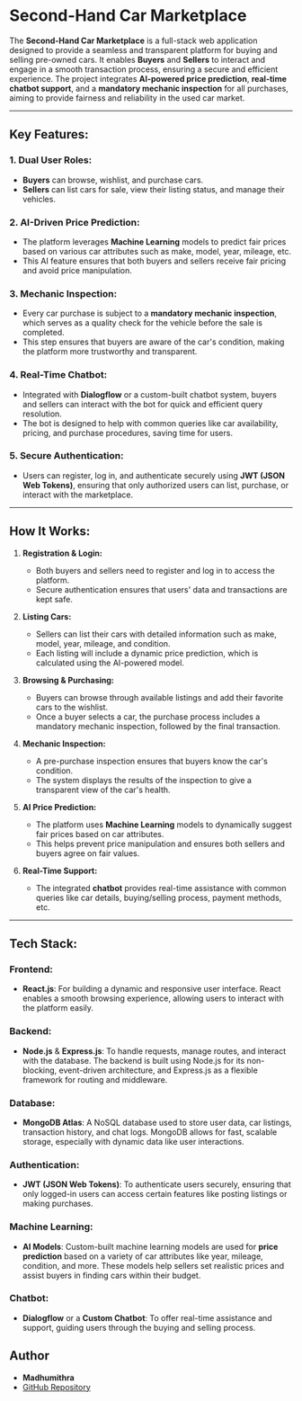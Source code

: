 # Second-Hand Car Marketplace

The **Second-Hand Car Marketplace** is a full-stack web application designed to provide a seamless and transparent platform for buying and selling pre-owned cars. It enables **Buyers** and **Sellers** to interact and engage in a smooth transaction process, ensuring a secure and efficient experience. The project integrates **AI-powered price prediction**, **real-time chatbot support**, and a **mandatory mechanic inspection** for all purchases, aiming to provide fairness and reliability in the used car market.

---

## **Key Features**:

### **1. Dual User Roles:**
- **Buyers** can browse, wishlist, and purchase cars.
- **Sellers** can list cars for sale, view their listing status, and manage their vehicles.
  
### **2. AI-Driven Price Prediction:**
- The platform leverages **Machine Learning** models to predict fair prices based on various car attributes such as make, model, year, mileage, etc.  
- This AI feature ensures that both buyers and sellers receive fair pricing and avoid price manipulation.

### **3. Mechanic Inspection:**
- Every car purchase is subject to a **mandatory mechanic inspection**, which serves as a quality check for the vehicle before the sale is completed.
- This step ensures that buyers are aware of the car's condition, making the platform more trustworthy and transparent.

### **4. Real-Time Chatbot:**
- Integrated with **Dialogflow** or a custom-built chatbot system, buyers and sellers can interact with the bot for quick and efficient query resolution.
- The bot is designed to help with common queries like car availability, pricing, and purchase procedures, saving time for users.

### **5. Secure Authentication:**
- Users can register, log in, and authenticate securely using **JWT (JSON Web Tokens)**, ensuring that only authorized users can list, purchase, or interact with the marketplace.

---

## **How It Works**:

1. **Registration & Login:**
   - Both buyers and sellers need to register and log in to access the platform.
   - Secure authentication ensures that users' data and transactions are kept safe.

2. **Listing Cars:**
   - Sellers can list their cars with detailed information such as make, model, year, mileage, and condition.
   - Each listing will include a dynamic price prediction, which is calculated using the AI-powered model.

3. **Browsing & Purchasing:**
   - Buyers can browse through available listings and add their favorite cars to the wishlist.
   - Once a buyer selects a car, the purchase process includes a mandatory mechanic inspection, followed by the final transaction.

4. **Mechanic Inspection:**
   - A pre-purchase inspection ensures that buyers know the car's condition.
   - The system displays the results of the inspection to give a transparent view of the car's health.

5. **AI Price Prediction:**
   - The platform uses **Machine Learning** models to dynamically suggest fair prices based on car attributes.
   - This helps prevent price manipulation and ensures both sellers and buyers agree on fair values.

6. **Real-Time Support:**
   - The integrated **chatbot** provides real-time assistance with common queries like car details, buying/selling process, payment methods, etc.

---

## **Tech Stack**:

### **Frontend:**
- **React.js**: For building a dynamic and responsive user interface. React enables a smooth browsing experience, allowing users to interact with the platform easily.
  
### **Backend:**
- **Node.js** & **Express.js**: To handle requests, manage routes, and interact with the database. The backend is built using Node.js for its non-blocking, event-driven architecture, and Express.js as a flexible framework for routing and middleware.

### **Database:**
- **MongoDB Atlas**: A NoSQL database used to store user data, car listings, transaction history, and chat logs. MongoDB allows for fast, scalable storage, especially with dynamic data like user interactions.

### **Authentication:**
- **JWT (JSON Web Tokens)**: To authenticate users securely, ensuring that only logged-in users can access certain features like posting listings or making purchases.

### **Machine Learning:**
- **AI Models**: Custom-built machine learning models are used for **price prediction** based on a variety of car attributes like year, mileage, condition, and more. These models help sellers set realistic prices and assist buyers in finding cars within their budget.

### **Chatbot:**
- **Dialogflow** or a **Custom Chatbot**: To offer real-time assistance and support, guiding users through the buying and selling process.

## Author

- **Madhumithra**
- [GitHub Repository](https://github.com/mithra0612/car-selling-app/)
